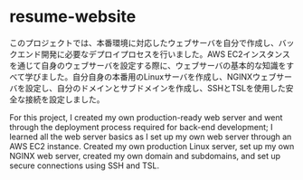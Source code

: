# resume-website
このプロジェクトでは、本番環境に対応したウェブサーバを自分で作成し、バックエンド開発に必要なデプロイプロセスを行いました。AWS EC2インスタンスを通じて自身のウェブサーバを設定する際に、ウェブサーバの基本的な知識をすべて学びました。自分自身の本番用のLinuxサーバを作成し、NGINXウェブサーバを設定し、自分のドメインとサブドメインを作成し、SSHとTSLを使用した安全な接続を設定しました。

For this project, I created my own production-ready web server and went through the deployment process required for back-end development; I learned all the web server basics as I set up my own web server through an AWS EC2 instance. Created my own production Linux server, set up my own NGINX web server, created my own domain and subdomains, and set up secure connections using SSH and TSL.
